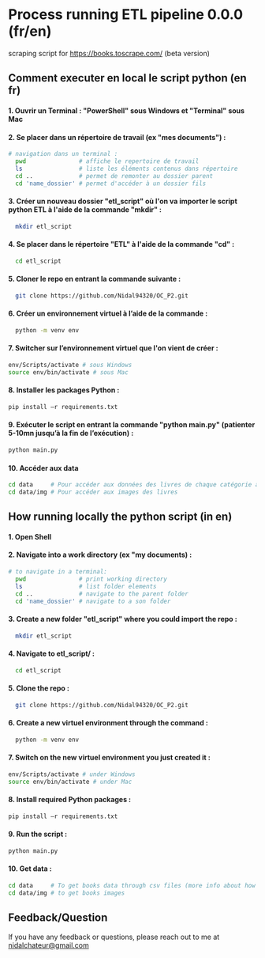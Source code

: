 
# Process running ETL pipeline 0.0.0 (fr/en)

scraping script for https://books.toscrape.com/ (beta version)


## Comment executer en local le script python (en fr)

#### 1. Ouvrir un Terminal : "PowerShell" sous Windows et "Terminal" sous Mac

#### 2. Se placer dans un répertoire de travail (ex "mes documents") :

```bash
# navigation dans un terminal :
  pwd               # affiche le repertoire de travail
  ls                # liste les éléments contenus dans répertoire
  cd ..             # permet de remonter au dossier parent
  cd 'name_dossier' # permet d'accéder à un dossier fils
```

#### 3. Créer un nouveau dossier "etl_script" où l'on va importer le script python ETL à l'aide de la commande "mkdir" :

```bash
  mkdir etl_script
```

#### 4. Se placer dans le répertoire "ETL" à l'aide de la commande "cd" :

```bash
  cd etl_script
```

#### 5. Cloner le repo en entrant la commande suivante :

```bash
  git clone https://github.com/Nidal94320/OC_P2.git
```

#### 6. Créer un environnement virtuel à l’aide de la commande :

```bash
  python -m venv env
```

#### 7. Switcher sur l’environnement virtuel que l'on vient de créer :
```bash
env/Scripts/activate # sous Windows
source env/bin/activate # sous Mac

```
#### 8. Installer les packages Python :

```bash
pip install –r requirements.txt

```
#### 9. Exécuter le script en entrant la commande "python main.py" (patienter 5-10mn jusqu’à la fin de l’exécution) :

```bash
python main.py

```
#### 10. Accéder aux data

```bash
cd data     # Pour accéder aux données des livres de chaque catégorie au format csv
cd data/img # Pour accéder aux images des livres 

```
## How running locally the python script (in en)

#### 1. Open Shell

#### 2. Navigate into a work directory (ex "my documents) :

```bash 
# to navigate in a terminal:
  pwd               # print working directory
  ls                # list folder elements
  cd ..             # navigate to the parent folder
  cd 'name_dossier' # navigate to a son folder 
```

#### 3. Create a new folder "etl_script" where you could import the repo :

```bash
  mkdir etl_script
```

#### 4. Navigate to etl_script/ :

```bash
  cd etl_script
```

#### 5. Clone the repo :

```bash
  git clone https://github.com/Nidal94320/OC_P2.git
```

#### 6. Create a new virtuel environment  through the command :

```bash
  python -m venv env
```

#### 7. Switch on the new virtuel environment you just created it :
```bash
env/Scripts/activate # under Windows
source env/bin/activate # under Mac

```
#### 8. Install required Python packages :

```bash
pip install –r requirements.txt

```
#### 9. Run the script :

```bash
python main.py

```
#### 10. Get data :

```bash
cd data     # To get books data through csv files (more info about how to read csv files https://www.youtube.com/watch?v=XsTvCcejcYE)
cd data/img # to get books images 

```


## Feedback/Question

If you have any feedback or questions, please reach out to me at nidalchateur@gmail.com


